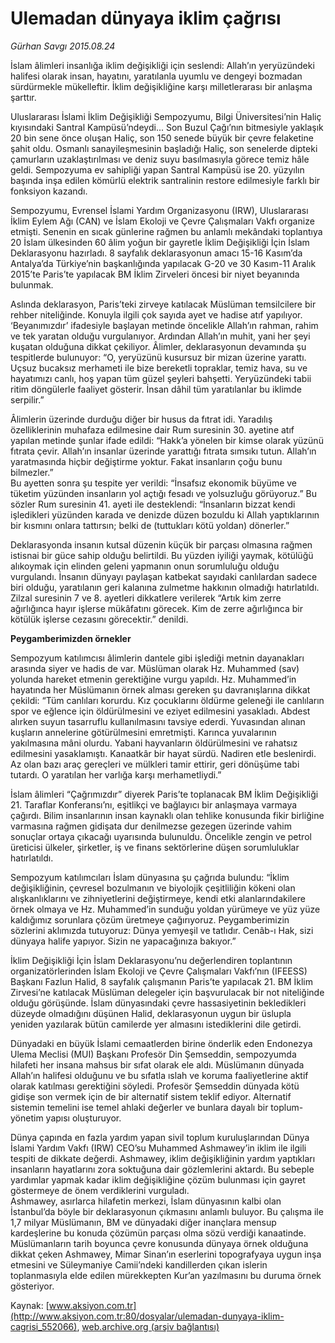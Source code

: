 # Ulemadan dünyaya iklim çağrısı

*Gürhan Savgı 2015.08.24*

<div class="pNewsDetailMainContent" itemprop="articleBody">
 <p>
  İslam âlimleri insanlığa iklim değişikliği için seslendi: Allah’ın yeryüzündeki halifesi olarak insan, hayatını, yaratılanla uyumlu ve dengeyi bozmadan sürdürmekle mükelleftir. İklim değişikliğine karşı milletlerarası bir anlaşma şarttır.
 </p>
 <p>
  Uluslararası İslami İklim Değişikliği Sempozyumu, Bilgi Üniversitesi’nin Haliç kıyısındaki Santral Kampüsü’ndeydi... Son Buzul Çağı’nın bitmesiyle yaklaşık 20 bin sene önce oluşan Haliç, son 150 senede büyük bir çevre felaketine şahit oldu. Osmanlı sanayileşmesinin başladığı Haliç, son senelerde dipteki çamurların uzaklaştırılması ve deniz suyu basılmasıyla görece temiz hâle geldi. Sempozyuma ev sahipliği yapan Santral Kampüsü ise 20. yüzyılın başında inşa edilen kömürlü elektrik santralinin restore edilmesiyle farklı bir fonksiyon kazandı.
 </p>
 <p>
  Sempozyumu, Evrensel İslami Yardım Organizasyonu (IRW), Uluslararası İklim Eylem Ağı (CAN) ve İslam Ekoloji ve Çevre Çalışmaları Vakfı organize etmişti. Senenin en sıcak günlerine rağmen bu anlamlı mekândaki toplantıya 20 İslam ülkesinden 60 âlim yoğun bir gayretle İklim Değişikliği İçin İslam Deklarasyonu hazırladı. 8 sayfalık deklarasyonun amacı 15-16 Kasım’da Antalya’da Türkiye’nin başkanlığında yapılacak G-20 ve 30 Kasım-11 Aralık 2015’te Paris’te yapılacak BM İklim Zirveleri öncesi bir niyet beyanında bulunmak.
 </p>
 <p>
  Aslında deklarasyon, Paris’teki zirveye katılacak Müslüman temsilcilere bir rehber niteliğinde. Konuyla ilgili çok sayıda ayet ve hadise atıf yapılıyor. ‘Beyanımızdır’ ifadesiyle başlayan metinde öncelikle Allah’ın rahman, rahim ve tek yaratan olduğu vurgulanıyor. Ardından Allah’ın muhit, yani her şeyi kuşatan olduğuna dikkat çekiliyor. Âlimler, deklarasyonun devamında şu tespitlerde bulunuyor: “O, yeryüzünü kusursuz bir mizan üzerine yarattı. Uçsuz bucaksız merhameti ile bize bereketli topraklar, temiz hava, su ve hayatımızı canlı, hoş yapan tüm güzel şeyleri bahşetti. Yeryüzündeki tabii ritim döngülerle faaliyet gösterir. İnsan dâhil tüm yaratılanlar bu iklimde serpilir.”
 </p>
 <p>
  Âlimlerin üzerinde durduğu diğer bir husus da fıtrat idi. Yaradılış özelliklerinin muhafaza edilmesine dair Rum suresinin 30. ayetine atıf yapılan metinde şunlar ifade edildi: “Hakk’a yönelen bir kimse olarak yüzünü fıtrata çevir. Allah’ın insanlar üzerinde yarattığı fıtrata sımsıkı tutun. Allah’ın yaratmasında hiçbir değiştirme yoktur. Fakat insanların çoğu bunu bilmezler.”
  <br/>
  Bu ayetten sonra şu tespite yer verildi: “İnsafsız ekonomik büyüme ve tüketim yüzünden insanların yol açtığı fesadı ve yolsuzluğu görüyoruz.” Bu sözler Rum suresinin 41. ayeti ile desteklendi: “İnsanların bizzat kendi işledikleri yüzünden karada ve denizde düzen bozuldu ki Allah yaptıklarının bir kısmını onlara tattırsın; belki de (tuttukları kötü yoldan) dönerler.”
 </p>
 <p>
  Deklarasyonda insanın kutsal düzenin küçük bir parçası olmasına rağmen istisnai bir güce sahip olduğu belirtildi. Bu yüzden iyiliği yaymak, kötülüğü alıkoymak için elinden geleni yapmanın onun sorumluluğu olduğu vurgulandı. İnsanın dünyayı paylaşan katbekat sayıdaki canlılardan sadece biri olduğu, yaratılanın geri kalanına zulmetme hakkının olmadığı hatırlatıldı. Zilzal suresinin 7 ve 8. ayetleri dikkatlere verilerek “Artık kim zerre ağırlığınca hayır işlerse mükâfatını görecek. Kim de zerre ağırlığınca bir kötülük işlerse cezasını görecektir.” denildi.
 </p>
 <p>
  <strong>
   Peygamberimizden örnekler
  </strong>
 </p>
 <p>
  Sempozyum katılımcısı âlimlerin dantele gibi işlediği metnin dayanakları arasında siyer ve hadis de var. Müslüman olarak Hz. Muhammed (sav) yolunda hareket etmenin gerektiğine vurgu yapıldı. Hz. Muhammed’in hayatında her Müslümanın örnek alması gereken şu davranışlarına dikkat çekildi: “Tüm canlıları korurdu. Kız çocuklarını öldürme geleneği ile canlıların spor ve eğlence için öldürülmesini ve eziyet edilmesini yasakladı. Abdest alırken suyun tasarruflu kullanılmasını tavsiye ederdi. Yuvasından alınan kuşların annelerine götürülmesini emretmişti. Karınca yuvalarının yakılmasına mâni olurdu. Yabani hayvanların öldürülmesini ve rahatsız edilmesini yasaklamıştı. Kanaatkâr bir hayat sürdü. Nadiren etle beslenirdi. Az olan bazı araç gereçleri ve mülkleri tamir ettirir, geri dönüşüme tabi tutardı. O yaratılan her varlığa karşı merhametliydi.”
 </p>
 <p>
  İslam âlimleri “Çağrımızdır” diyerek Paris’te toplanacak BM İklim Değişikliği 21. Taraflar Konferansı’nı, eşitlikçi ve bağlayıcı bir anlaşmaya varmaya çağırdı. Bilim insanlarının insan kaynaklı olan tehlike konusunda fikir birliğine varmasına rağmen gidişata dur denilmezse gezegen üzerinde vahim sonuçlar ortaya çıkacağı uyarısında bulunuldu. Öncelikle zengin ve petrol üreticisi ülkeler, şirketler, iş ve finans sektörlerine düşen sorumluluklar hatırlatıldı.
 </p>
 <p>
  Sempozyum katılımcıları İslam dünyasına şu çağrıda bulundu: “İklim değişikliğinin, çevresel bozulmanın ve biyolojik çeşitliliğin kökeni olan alışkanlıklarını ve zihniyetlerini değiştirmeye, kendi etki alanlarındakilere örnek olmaya ve Hz. Muhammed’in sunduğu yoldan yürümeye ve yüz yüze kaldığımız sorunlara çözüm üretmeye çağırıyoruz. Peygamberimizin sözlerini aklımızda tutuyoruz: Dünya yemyeşil ve tatlıdır. Cenâb-ı Hak, sizi dünyaya halife yapıyor. Sizin ne yapacağınıza bakıyor.”
 </p>
 <p>
  İklim Değişikliği İçin İslam Deklarasyonu’nu değerlendiren toplantının organizatörlerinden İslam Ekoloji ve Çevre Çalışmaları Vakfı’nın (IFEESS) Başkanı Fazlun Halid, 8 sayfalık çalışmanın Paris’te yapılacak 21. BM İklim Zirvesi’ne katılacak Müslüman delegeler için başvurulacak bir not niteliğinde olduğu görüşünde. İslam dünyasındaki çevre hassasiyetinin bekledikleri düzeyde olmadığını düşünen Halid, deklarasyonun uygun bir üslupla yeniden yazılarak bütün camilerde yer almasını istediklerini dile getirdi.
 </p>
 <p>
  Dünyadaki en büyük İslami cemaatlerden birine önderlik eden Endonezya Ulema Meclisi (MUI) Başkanı Profesör Din Şemseddin, sempozyumda hilafeti her insana mahsus bir sıfat olarak ele aldı. Müslümanın dünyada Allah’ın halifesi olduğunu ve bu sıfatla ıslah ve koruma faaliyetlerine aktif olarak katılması gerektiğini söyledi. Profesör Şemseddin dünyada kötü gidişe son vermek için de bir alternatif sistem teklif ediyor. Alternatif sistemin temelini ise temel ahlaki değerler ve bunlara dayalı bir toplum-yönetim yapısı oluşturuyor.
 </p>
 <p>
  Dünya çapında en fazla yardım yapan sivil toplum kuruluşlarından Dünya İslami Yardım Vakfı (IRW) CEO’su Muhammed Ashmawey’in iklim ile ilgili tespiti de dikkate değerdi. Ashmawey, iklim değişikliğinin yardım yaptıkları insanların hayatlarını zora soktuğuna dair gözlemlerini aktardı. Bu sebeple yardımlar yapmak kadar iklim değişikliğine çözüm bulunması için gayret göstermeye de önem verdiklerini vurguladı.
  <br/>
  Ashmawey, asırlarca hilafetin merkezi, İslam dünyasının kalbi olan İstanbul’da böyle bir deklarasyonun çıkmasını anlamlı buluyor. Bu çalışma ile 1,7 milyar Müslümanın, BM ve dünyadaki diğer inançlara mensup kardeşlerine bu konuda çözümün parçası olma sözü verdiği kanaatinde.
  <br/>
  Müslümanların tarih boyunca çevre konusunda dünyaya örnek olduğuna dikkat çeken Ashmawey, Mimar Sinan’ın eserlerini topografyaya uygun inşa etmesini ve Süleymaniye Camii’ndeki kandillerden çıkan islerin toplanmasıyla elde edilen mürekkepten Kur’an yazılmasını bu duruma örnek gösteriyor.
 </p>
</div>


Kaynak: [www.aksiyon.com.tr](http://www.aksiyon.com.tr:80/dosyalar/ulemadan-dunyaya-iklim-cagrisi_552066), [web.archive.org (arşiv bağlantısı)](http://web.archive.org/web/20150906021658/http://www.aksiyon.com.tr:80/dosyalar/ulemadan-dunyaya-iklim-cagrisi_552066)
